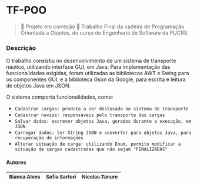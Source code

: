 # TF-POO
> :construction: Projeto em correção :construction:
Trabalho Final da cadeira de Programação Orientada a Objetos, do curso de Engenharia de Software da PUCRS.

### Descrição
O trabalho consistiu no desenvolvimento de um sistema de transporte náutico, utilizando interface GUI, em Java. Para implementação das funcionalidades exigidas, foram utilizadas as bibliotecas AWT e Swing para os componentes GUI, e a biblioteca Gson da Google, para escrita e leitura de objetos Java em JSON.

O sistema comporta funcionalidades, como:
- `Cadastrar cargas: produto a ser deslocado no sistema de transporte`
- `Cadastrar navios: responsáveis pelo transporte das cargas`
- `Salvar dados: escrever objetos Java, gerados durante a execução, em JSON`
- `Carregar dados: ler String JSON e converter para objetos Java, para recuperação de informações`
- `Alterar situação de carga: utilizando Enum, permite modificar a situação de cargas cadastradas que não sejam "FINALIZADAS"`

#### Autores
| [<sub>Bianca Alves</sub>](https://github.com/Bialves) | [<sub>Sofia Sartori</sub>](https://github.com/sofiasartori24) |  [<sub>Nicolas Tanure</sub>](https://github.com/NicolasTanure) |
| :---: | :---: | :---: |
